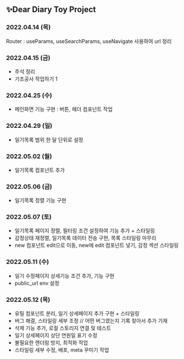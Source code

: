 <!-- Heading -->
## ✨Dear Diary Toy Project

<!-- 작업 목록 -->

### 2022.04.14 (목)
Router : useParams, useSearchParams, useNavigate 사용하여 url 정리

### 2022.04.15 (금)
- 주석 정리
- 기초공사 작업하기 1

### 2022.04.25 (수)
- 메인화면 기능 구현 : 버튼, 헤더 컴포넌트 작업


### 2022.04.29 (일)
- 일기목록 범위 한 달 단위로 설정

### 2022.05.02 (월)
- 일기목록 컴포넌트 추가

### 2022.05.06 (금)
- 일기목록 정렬 기능 구현

### 2022.05.07 (토)
- 일기목록 페이지 정렬, 필터링 조건 설정하여 기능 추가 + 스타일링
- 감정상태 재정렬, 일기목록 데이터 전송 구현, 목록 스타일링 마무리
- new 컴포넌트 edit으로 이동, new에 edit 컴포넌트 넣기, 감정 섹션 스타일링

### 2022.05.11 (수)
- 일기 수정페이지 상세기능 조건 추가, 기능 구현
- public_url env 설정

### 2022.05.12 (목)
- 유틸 컴포넌트 분리, 일기 상세페이지 추가 구현 + 스타일링
- 버그 해결, 스타일링 세부 조정 // 어떤 버그였는지 기록 찾아서 추가 기재
- 삭제 기능 추가, 로컬 스토리지 연결 및 테스트
- 일기 상세페이지 상단 연원일 표기 수정
- 불필요한 렌더링 방지, 최적화 작업
- 스타일링 세부 수정, 배포, meta 꾸미기 작업